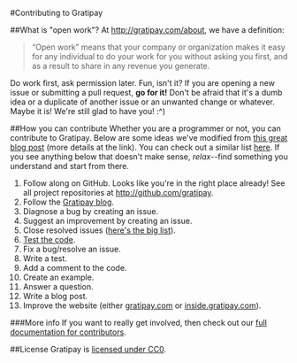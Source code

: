 #Contributing to Gratipay

##What is "open work"?
At http://gratipay.com/about, we have a definition:

> “Open work” means that your company or organization makes it easy for any individual to do your work for you without asking you first, and as a result to share in any revenue you generate. 

Do work first, ask permission later. Fun, isn't it? If you are opening a new issue or submitting a pull request, **go for it!** Don't be afraid that it's a dumb idea or a duplicate of another issue or an unwanted change or whatever. Maybe it is! We're still glad to have you! :^)

##How you can contribute
Whether you are a programmer or not, you can contribute to Gratipay. Below are some ideas we've modified from [this great blog post](http://blog.smartbear.com/programming/14-ways-to-contribute-to-open-source-without-being-a-programming-genius-or-a-rock-star/) (more details at the link). You can check out a similar list [here](http://24pullrequests.com/contributing). If you see anything below that doesn't make sense, _relax_--find something you understand and start from there.

1. Follow along on GitHub. Looks like you're in the right place already! See all project repositories at http://github.com/gratipay.
2. Follow the [Gratipay blog](https://medium.com/gratipay-blog).
3. Diagnose a bug by creating an issue.
3. Suggest an improvement by creating an issue.
4. Close resolved issues ([here's the big list](https://github.com/issues?q=is%3Aopen+user%3Agratipay+sort%3Aupdated-desc)).
5. [Test the code](https://github.com/gratipay/gratipay.com/blob/master/README.md).
6. Fix a bug/resolve an issue.
7. Write a test.
8. Add a comment to the code.
11. Create an example.
12. Answer a question.
13. Write a blog post.
14. Improve the website (either [gratipay.com](http://gratipay.com) or [inside.gratipay.com](http://inside.gratipay.com)).

###More info
If you want to really get involved, then check out our [full documentation for contributors](http://inside.gratipay.com/).

##License
Gratipay is [licensed under CC0](https://github.com/gratipay/gratipay.com/tree/master/COPYING).
